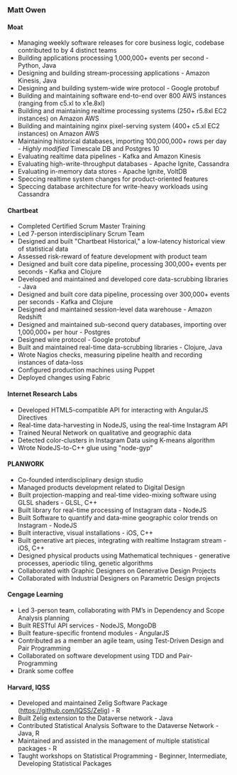 ### Matt Owen


#### Moat

- Managing weekly software releases for core business logic, codebase contributed to by 4 distinct teams
- Building applications processing 1,000,000+ events per second - Python, Java
- Designing and building stream-processing applications - Amazon Kinesis, Java
- Designing and building system-wide wire protocol - Google protobuf
- Building and maintaining software end-to-end over 800 AWS instances (ranging from c5.xl to x1e.8xl)
- Building and maintaining realtime processing systems (250+ r5.8xl EC2 instances) on Amazon AWS
- Building and maintaining nginx pixel-serving system (400+ c5.xl EC2 instances) on Amazon AWS
- Maintaining historical databases, importing 100,000,000+ rows per day - _Highly modified_ Timescale DB and Postgres 10
- Evaluating realtime data pipelines - Kafka and Amazon Kinesis
- Evaluating high-write-throughput databases - Apache Ignite, Cassandra
- Evaluating in-memory data stores - Apache Ignite, VoltDB
- Speccing realtime system changes for product-oriented features
- Speccing database architecture for write-heavy workloads using Cassandra


#### Chartbeat

- Completed Certified Scrum Master Training
- Led 7-person interdisciplinary Scrum Team
- Designed and built "Chartbeat Historical," a low-latency historical view of statistical data
- Assessed risk-reward of feature development with product team
- Designed and built core data pipeline, processing 300,000+ events per seconds - Kafka and Clojure
- Developed and maintained and developed core data-scrubbing libraries - Java
- Designed and built core data pipeline, processing over 300,000+ events per seconds - Kafka and Clojure
- Designed and maintained session-level data warehouse - Amazon Redshift
- Designed and maintained sub-second query databases, importing over 1,000,000+ per hour - Postgres
- Designed wire protocol - Google protobuf
- Built and maintained real-time data-scrubbing libraries - Clojure, Java
- Wrote Nagios checks, measuring pipeline health and recording instances of data-loss
- Configured production machines using Puppet
- Deployed changes using Fabric


#### Internet Research Labs

- Developed HTML5-compatible API for interacting with AngularJS Directives
- Real-time data-harvesting in NodeJS, using the real-time Instagram API
- Trained Neural Network on qualitative and geographic data
- Detected color-clusters in Instagram Data using K-means algorithm
- Wrote NodeJS-to-C++ glue using "node-gyp"


#### PLANWORK

- Co-founded interdisciplinary design studio
- Managed products development related to Digital Design
- Built projection-mapping and real-time video-mixing software using GLSL shaders - GLSL, C++
- Built library for real-time processing of Instagram data - NodeJS
- Built Software to quantify and data-mine geographic color trends on Instagram - NodeJS
- Built interactive, visual installations - iOS, C++
- Built generative art pieces, integrating with realtime Instagram stream - iOS, C++
- Designed physical products using Mathematical techniques - generative processes, aperiodic tiling, genetic algorithms
- Collaborated with Graphic Designers on Generative Design Projects
- Collaborated with Industrial Designers on Parametric Design projects


#### Cengage Learning

- Led 3-person team, collaborating with PM’s in Dependency and Scope Analysis planning
- Built RESTful API services - NodeJS, MongoDB
- Built feature-specific frontend modules - AngularJS
- Contributed as a member an agile team, using Test-Driven Design and Pair Programming
- Collaborated on software development using TDD and Pair-Programming
- Drank some coffee


#### Harvard, IQSS

- Developed and maintained Zelig Software Package (https://github.com/IQSS/Zelig) - R
- Built Zelig extension to the Dataverse network - Java
- Contributed Statistical Analysis Software to the Dataverse Network - Java, R
- Maintained and assisted in the management of multiple statistical packages - R
- Taught workshops on Statistical Programming - Beginner, Intermediate, Developing Statistical Packages
